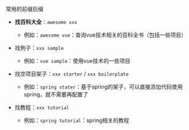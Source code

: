 
常用的前缀后缀

- **找百科大全**：`awesome xxx`
	- 例如：`awesome vue`：查询vue技术相关的百科全书（包括一些项目）

- 找例子：`xxx sample`
	- 例如：`vue sample`：使用vue技术的一些项目

- 找空项目架子：`xxx starter` / `xxx boilerplate`
	- 例如：`spring stater`：基于spring的架子，可以直接添加代码使用spring，就不需要再配置了

- 找教程：`xxx tutorial`
	- 例如：`spring tutorial`：spring相关的教程